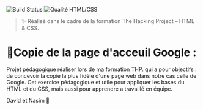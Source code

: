 ![Build Status](https://img.shields.io/badge/build-passing-brightgreen)
![Qualité HTML/CSS](https://img.shields.io/badge/code-HTML%2FCSS%2093%25-blue)

> ✨ Réalisé dans le cadre de la formation The Hacking Project – HTML & CSS.

# 💪Copie de la page d'acceuil Google :

Projet pédagogique réaliser lors de ma formation THP. qui a pour objectifs :
de concevoir la copie la plus fidèle d'une page web dans notre cas celle de Google.
Cet exercice pédagogique et utile pour appliquer les bases du HTML et du CSS,
mais aussi pour apprendre a travaillé en équipe.

David et Nasim 🤡
